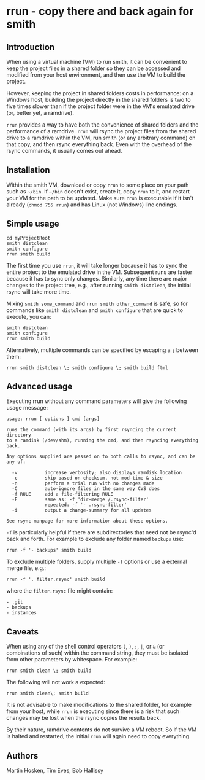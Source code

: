 # rrun - copy there and back again for smith

## Introduction

When using a virtual machine (VM) to run smith, it can be convenient to keep the project files in a shared folder so they can be accessed and modified from your host environment, and then use the VM to build the project.

However, keeping the project in shared folders costs in performance: on a Windows host, building the project directly in the shared folders is two to five times slower than if the project folder were in the VM's emulated drive (or, better yet, a ramdrive).

`rrun` provides a way to have both the convenience of shared folders and the performance of a ramdrive. `rrun` will rsync the project files from the shared drive to a ramdrive within the VM, run smith (or any arbitrary command) on that copy, and then rsync everything back. Even with the overhead of the rsync commands, it usually comes out ahead.

## Installation

Within the smith VM, download or copy `rrun` to some place on your path such as `~/bin`. If `~/bin` doesn't exist, create it, copy `rrun` to it, and restart your VM for the path to be updated. Make sure `rrun` is executable if it isn't already (`chmod 755 rrun`) and has Linux (not Windows) line endings.

## Simple usage

```
cd myProjectRoot
smith distclean
smith configure
rrun smith build
```

The first time you use `rrun`, it will take longer because it has to sync the entire project to the emulated drive in the VM. Subsequent runs are faster because it has to sync only changes. Similarly, any time there are major changes to the project tree, e.g., after running `smith distclean`, the initial rsync will take more time.

Mixing `smith some_command` and `rrun smith other_command` is safe, so for commands like `smith distclean` and `smith configure` that are quick to execute, you can:
```
smith distclean
smith configure
rrun smith build
```

Alternatively, multiple commands can be specified by escaping a `;` between them:
```
rrun smith distclean \; smith configure \; smith build ftml
```
## Advanced usage

Executing rrun without any command parameters will give the following usage message:

```
usage: rrun [ options ] cmd [args]

runs the command (with its args) by first rsyncing the current directory
to a ramdisk (/dev/shm), running the cmd, and then rsyncing everything back.

Any options supplied are passed on to both calls to rsync, and can be any of:

  -v          increase verbosity; also displays ramdisk location
  -c          skip based on checksum, not mod-time & size
  -n          perform a trial run with no changes made
  -C          auto-ignore files in the same way CVS does
  -f RULE     add a file-filtering RULE
  -F          same as: -f 'dir-merge /.rsync-filter'
              repeated: -f '- .rsync-filter'
  -i          output a change-summary for all updates

See rsync manpage for more information about these options.
```

`-f` is particularly helpful if there are subdirectories that need not be rsync'd back and forth. For example to exclude any folder named `backups` use:
```
rrun -f '- backups' smith build
```

To exclude multiple folders, supply multiple `-f` options or use a external merge file, e.g.:

```
rrun -f '. filter.rsync' smith build
```
where the `filter.rsync` file might contain:
```
- .git
- backups
- instances
```

## Caveats

When using any of the shell control operators `(`, `)`, `;`, `|`, or `&` (or combinations of such) within the command string, they must be isolated from other parameters by whitespace. For example:
```
rrun smith clean \; smith build
```
The following will not work a expected:
```
rrun smith clean\; smith build
```

It is not advisable to make modifications to the shared folder, for example from your host, while `rrun` is executing since there is a risk that such changes may be lost when the rsync copies the results back.

By their nature, ramdrive contents do not survive a VM reboot. So if the VM is halted and restarted, the initial `rrun` will again need to copy everything.

## Authors
Martin Hosken, Tim Eves, Bob Hallissy
